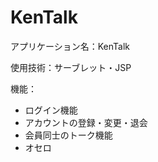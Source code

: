 # KenTalk
<p>アプリケーション名：KenTalk
<p>使用技術：サーブレット・JSP
<p>機能：
 <ul>
   <li>ログイン機能
   <li>アカウントの登録・変更・退会
   <li>会員同士のトーク機能
   <li>オセロ
